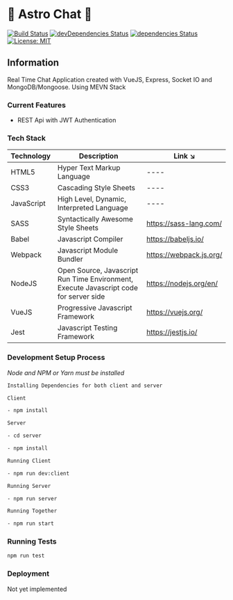 # 🌠 Astro Chat 🌠

[![Build Status](https://travis-ci.org/luvuong-le/astro-chat.svg?branch=master)](https://travis-ci.org/luvuong-le/astro-chat)
[![devDependencies Status](https://david-dm.org/luvuong-le/astro-chat/dev-status.svg)](https://david-dm.org/luvuong-le/astro-chat?type=dev)
[![dependencies Status](https://david-dm.org/luvuong-le/astro-chat/status.svg)](https://david-dm.org/luvuong-le/astro-chat)
[![License: MIT](https://img.shields.io/badge/License-MIT-blue.svg)](https://opensource.org/licenses/MIT)

## Information

Real Time Chat Application created with VueJS, Express, Socket IO and MongoDB/Mongoose. Using MEVN Stack

### Current Features

-   REST Api with JWT Authentication

### Tech Stack

| Technology | Description                                                                           | Link ↘️                 |
| ---------- | ------------------------------------------------------------------------------------- | ----------------------- |
| HTML5      | Hyper Text Markup Language                                                            | ----                    |
| CSS3       | Cascading Style Sheets                                                                | ----                    |
| JavaScript | High Level, Dynamic, Interpreted Language                                             | ----                    |
| SASS       | Syntactically Awesome Style Sheets                                                    | https://sass-lang.com/  |
| Babel      | Javascript Compiler                                                                   | https://babeljs.io/     |
| Webpack    | Javascript Module Bundler                                                             | https://webpack.js.org/ |
| NodeJS     | Open Source, Javascript Run Time Environment, Execute Javascript code for server side | https://nodejs.org/en/  |
| VueJS      | Progressive Javascript Framework                                                      | https://vuejs.org/      |
| Jest       | Javascript Testing Framework                                                          | https://jestjs.io/      |

### Development Setup Process

_Node and NPM or Yarn must be installed_

```bash
Installing Dependencies for both client and server

Client

- npm install

Server

- cd server

- npm install

Running Client

- npm run dev:client

Running Server

- npm run server

Running Together

- npm run start
```

### Running Tests

```javascript
npm run test
```

### Deployment

Not yet implemented
